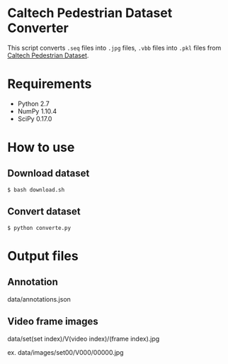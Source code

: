 # Caltech Pedestrian Dataset Converter

This script converts `.seq` files into `.jpg` files, `.vbb` files into `.pkl` files from [Caltech Pedestrian Dataset](http://www.vision.caltech.edu/Image_Datasets/CaltechPedestrians/).

# Requirements
- Python 2.7
- NumPy 1.10.4
- SciPy 0.17.0

# How to use

## Download dataset

```
$ bash download.sh
```

## Convert dataset

```
$ python converte.py
```

# Output files

## Annotation

data/annotations.json

## Video frame images

data/set(set index)/V(video index)/(frame index).jpg

ex. data/images/set00/V000/00000.jpg
